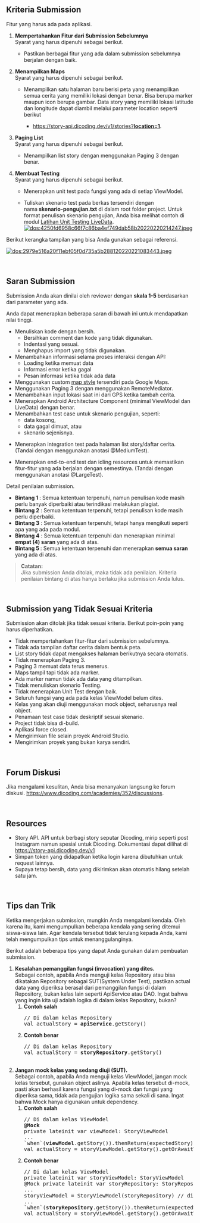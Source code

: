 <div class="mb-5 fr-view academy-tutorial-content js-content-prettify content--prettify-dark">
	<h2 dir="ltr">Kriteria Submission</h2><p dir="ltr">Fitur yang harus ada pada aplikasi.</p><ol><li dir="ltr"><p dir="ltr"><strong>Mempertahankan Fitur dari Submission Sebelumnya<br></strong>Syarat yang harus dipenuhi sebagai berikut.</p><ul><li dir="ltr"><p dir="ltr">Pastikan berbagai fitur yang ada dalam submission sebelumnya berjalan dengan baik.</p></li></ul></li><li dir="ltr"><p dir="ltr"><strong>Menampilkan Maps<br></strong>Syarat yang harus dipenuhi sebagai berikut.</p><ul><li dir="ltr"><p dir="ltr">Menampilkan satu halaman baru berisi peta yang menampilkan semua cerita yang memiliki lokasi dengan benar. Bisa berupa marker maupun icon berupa gambar. Data story yang memiliki lokasi latitude dan longitude dapat diambil melalui parameter location seperti berikut</p><ul><li><p><a href="https://story-api.dicoding.dev/v1/stories?location=1" target="_blank" title="https://story-api.dicoding.dev/v1/stories?location=1" rel="noreferrer noopener">https://story-api.dicoding.dev/v1/stories?<strong>location=1</strong></a>.</p></li></ul></li></ul></li><li dir="ltr"><p dir="ltr"><strong>Paging List<br></strong>Syarat yang harus dipenuhi sebagai berikut.</p><ul><li dir="ltr"><p dir="ltr">Menampilkan list story dengan menggunakan Paging 3 dengan benar.</p></li></ul></li><li><p><strong>Membuat Testing<br></strong>Syarat yang harus dipenuhi sebagai berikut.</p><ul><li dir="ltr" title=""><p dir="ltr">Menerapkan unit test pada fungsi yang ada di setiap ViewModel.</p></li><li dir="ltr" title=""><p dir="ltr">Tuliskan skenario test pada berkas tersendiri dengan nama<strong>&nbsp;skenario-pengujian.txt</strong> di dalam root folder project. Untuk format penulisan skenario pengujian, Anda bisa melihat contoh di modul <a href="https://www.dicoding.com/academies/352/tutorials/22753/">Latihan Unit Testing LiveData</a>.<br><a href="#" class="zoomable-image-anchor" data-toggle="modal" data-target="#image-zoom-modal" title="dos:4250fd6958c66f7c86ba4ef749dab58b20220220214247.jpeg"><img src="https://dicoding-web-img.sgp1.cdn.digitaloceanspaces.com/original/academy/dos:f6c6c48f54fb96ec6bbafdda6bc8e52020220801111052.jpeg" alt="dos:4250fd6958c66f7c86ba4ef749dab58b20220220214247.jpeg" class="fr-fic fr-dii"></a></p></li></ul></li></ol><p dir="ltr">Berikut kerangka tampilan yang bisa Anda gunakan sebagai referensi.</p><p class="stories_space_img_parent_el" dir="ltr"><a href="#" class="zoomable-image-anchor" data-toggle="modal" data-target="#image-zoom-modal" title="dos:2979e516a20f11ebf05f0d735a5b288120220221083443.jpeg"><img src="https://dicoding-web-img.sgp1.cdn.digitaloceanspaces.com/original/academy/dos:2979e516a20f11ebf05f0d735a5b288120220221083443.jpeg" class="fr-fic fr-dii" alt="dos:2979e516a20f11ebf05f0d735a5b288120220221083443.jpeg"></a></p><p><br></p><h2 dir="ltr">Saran Submission</h2><p dir="ltr">Submission Anda akan dinilai oleh reviewer dengan <strong>skala 1-5&nbsp;</strong>berdasarkan dari parameter yang ada.</p><p dir="ltr">Anda dapat menerapkan beberapa&nbsp;saran&nbsp;di bawah ini untuk mendapatkan nilai tinggi.</p><ul><li>Menuliskan kode dengan bersih.<ul><li dir="ltr">Bersihkan comment dan kode yang tidak digunakan.</li><li dir="ltr">Indentasi yang sesuai.</li><li dir="ltr">Menghapus import yang tidak digunakan.</li></ul></li><li title="">Menambahkan informasi selama proses interaksi dengan API:<ul><li title="">Loading ketika memuat data</li><li title="">Informasi error ketika gagal</li><li dir="ltr" title="">Pesan informasi ketika tidak ada data</li></ul></li><li>Menggunakan custom <a href="https://mapstyle.withgoogle.com/" target="_blank" rel="noreferrer noopener">map style</a> tersendiri pada Google Maps.&nbsp;</li><li>Menggunakan Paging 3 dengan menggunakan RemoteMediator.</li><li>Menambahkan input lokasi saat ini dari GPS ketika tambah cerita.</li><li>Menerapkan Android Architecture Component (minimal ViewModel dan LiveData) dengan benar.</li><li title="">Menambahkan test case untuk skenario pengujian, seperti:<ul><li dir="ltr" title="">data kosong,</li><li dir="ltr" title="">data gagal dimuat, atau</li><li dir="ltr" title="">skenario sejenisnya.</li></ul></li><li dir="ltr" title=""><p dir="ltr">Menerapkan integration test pada halaman list story/daftar cerita. (Tandai dengan menggunakan anotasi @MediumTest).</p></li><li><p>Menerapkan end-to-end test dan idling resources untuk memastikan fitur-fitur yang ada berjalan dengan semestinya. (Tandai dengan menggunakan anotasi @LargeTest).</p></li></ul><p dir="ltr">Detail penilaian submission.</p><ul><li dir="ltr"><strong>Bintang 1&nbsp;</strong>: Semua ketentuan terpenuhi, namun penulisan kode masih perlu banyak diperbaiki atau terindikasi melakukan plagiat.</li><li dir="ltr"><strong>Bintang 2</strong> : Semua ketentuan terpenuhi, tetapi penulisan kode masih perlu diperbaiki.</li><li dir="ltr"><strong>Bintang 3</strong> : Semua ketentuan terpenuhi, tetapi hanya mengikuti seperti apa yang ada pada modul.</li><li dir="ltr"><strong>Bintang 4</strong> : Semua ketentuan terpenuhi dan menerapkan minimal <strong>empat</strong><strong>&nbsp;(4) sara</strong><strong>n</strong> yang ada di atas.</li><li dir="ltr"><strong>Bintang 5&nbsp;</strong>: Semua ketentuan terpenuhi dan menerapkan <strong>semua</strong><strong>&nbsp;</strong><strong>saran</strong> yang ada di atas.</li></ul><blockquote><p><strong>Catatan:</strong><br>Jika submission Anda ditolak, maka tidak ada penilaian. Kriteria penilaian bintang di atas hanya berlaku jika submission Anda lulus.</p></blockquote><p dir="ltr">&nbsp;</p><h2 dir="ltr">Submission yang Tidak Sesuai Kriteria</h2><p dir="ltr">Submission akan ditolak jika tidak sesuai kriteria. Berikut poin-poin yang harus diperhatikan.</p><ul><li>Tidak mempertahankan fitur-fitur dari submission sebelumnya.</li><li dir="ltr">Tidak ada tampilan daftar cerita dalam bentuk peta.</li><li dir="ltr">List story tidak dapat mengakses halaman berikutnya secara otomatis.</li><li dir="ltr">Tidak menerapkan Paging 3.</li><li dir="ltr">Paging 3 memuat data terus menerus.</li><li>Maps tampil tapi tidak ada marker.</li><li>Ada marker namun tidak ada data yang ditampilkan.</li><li>Tidak menuliskan skenario Testing.</li><li dir="ltr" title="">Tidak menerapkan Unit Test dengan baik.</li><li>Seluruh fungsi yang ada pada kelas ViewModel belum dites.</li><li>Kelas yang akan diuji menggunakan mock object, seharusnya real object.</li><li>Penamaan test case tidak deskriptif sesuai skenario.</li><li dir="ltr">Project tidak bisa di-build.</li><li dir="ltr">Aplikasi force closed.</li><li dir="ltr">Mengirimkan file selain proyek Android Studio.</li><li dir="ltr">Mengirimkan proyek yang bukan karya sendiri.</li></ul><p><br></p><h2 dir="ltr">Forum Diskusi</h2><p dir="ltr">Jika mengalami kesulitan, Anda bisa menanyakan langsung ke forum diskusi. <a href="https://www.dicoding.com/academies/352/discussions?query=&amp;query_criteria=&amp;sort=&amp;sort_direction=&amp;title=&amp;tutorial=258&amp;keywords=&amp;creator=" target="_blank" rel="noreferrer noopener">https://www.dicoding.com/academies/352/discussions</a>.</p><p dir="ltr"><br></p><h2 dir="ltr">Resources</h2><ul><li dir="ltr">Story API. API untuk berbagi story seputar Dicoding, mirip seperti post Instagram namun spesial untuk Dicoding. Dokumentasi dapat dilihat di <a href="https://story-api.dicoding.dev/v1" target="_blank" rel="noreferrer noopener">https://story-api.dicoding.dev/v1</a></li><li dir="ltr">Simpan token yang didapatkan ketika login karena dibutuhkan untuk request lainnya.</li><li dir="ltr">Supaya tetap bersih, data yang dikirimkan akan otomatis hilang setelah satu jam.</li></ul><p><br></p><h2 dir="ltr">Tips dan Trik</h2><p dir="ltr">Ketika mengerjakan submission, mungkin Anda mengalami kendala. Oleh karena itu, kami mengumpulkan beberapa kendala yang sering ditemui siswa-siswa lain. Agar kendala tersebut tidak terulang kepada Anda, kami telah mengumpulkan tips untuk menanggulanginya.</p><p dir="ltr">Berikut adalah beberapa tips yang dapat Anda gunakan dalam pembuatan submission.</p><ol><li dir="ltr"><strong>Kesalahan pemanggilan fungsi (invocation) yang dites.<br></strong>Sebagai contoh, apabila Anda menguji kelas Repository atau bisa dikatakan Repository sebagai SUT(System Under Test), pastikan actual data yang diperiksa berasal dari pemanggilan fungsi di dalam Repository, bukan kelas lain seperti ApiService atau DAO. Ingat bahwa yang ingin kita uji adalah logika di dalam kelas Repository, bukan?<ol><li dir="ltr"><strong>Contoh salah</strong><pre class="prettyprint linenums">// Di dalam kelas Repository&nbsp;
val actualStory = <strong>apiService</strong>.getStory()</pre></li><li dir="ltr"><strong>Contoh benar</strong><pre class="prettyprint linenums">// Di dalam kelas Repository&nbsp;
val actualStory = <strong>storyRepository</strong>.getStory()</pre><br></li></ol></li><li dir="ltr"><strong>Jangan mock kelas yang sedang diuji (SUT).<br></strong>Sebagai contoh, apabila Anda menguji kelas ViewModel, jangan mock kelas tersebut, gunakan object aslinya. Apabila kelas tersebut di-mock, pasti akan berhasil karena fungsi yang di-mock dan fungsi yang diperiksa sama, tidak ada pengujian logika sama sekali di sana. Ingat bahwa Mock hanya digunakan untuk dependency.<ol><li dir="ltr"><strong>Contoh salah</strong><pre class="prettyprint linenums">// Di dalam kelas ViewModel
<strong>@Mock</strong>
private lateinit var viewModel: StoryViewModel 
...
`when`(<strong>viewModel</strong>.getStory()).thenReturn(expectedStory)
val actualStory = storyViewModel.getStory().getOrAwaitValue()</pre></li><li dir="ltr"><strong>Contoh benar</strong><pre class="prettyprint linenums">// Di dalam kelas ViewModel
private lateinit var storyViewModel: StoryViewModel
@Mock private lateinit var storyRepository: StoryRepository
...
storyViewModel = StoryViewModel(storyRepository) // di @Before
...
`when`(<strong>storyRepository</strong>.getStory()).thenReturn(expectedStory)
val actualStory = storyViewModel.getStory().getOrAwaitValue()</pre></li></ol></li></ol><p><br></p>
</div>

